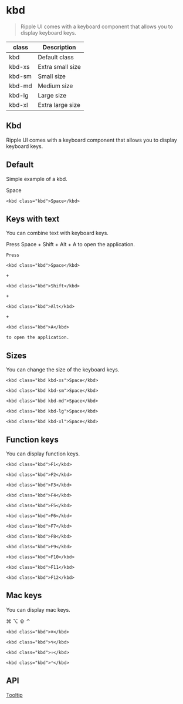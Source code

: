 # kbd

> Ripple UI comes  with a keyboard component that allows you to display keyboard keys.

| class  | Description      |
| ------ | ---------------- |
| kbd    | Default class    |
| kbd-xs | Extra small size |
| kbd-sm | Small size       |
| kbd-md | Medium size      |
| kbd-lg | Large size       |
| kbd-xl | Extra large size |

## Kbd

Ripple UI comes with a keyboard component that allows you to display keyboard keys.

## [​](#default)Default

Simple example of a kbd.

Space

    <kbd class="kbd">Space</kbd>

## [​](#keys-with-text)Keys with text

You can combine text with keyboard keys.

Press Space \+ Shift \+ Alt \+ A to open the application.

    Press

    <kbd class="kbd">Space</kbd>

    +

    <kbd class="kbd">Shift</kbd>

    +

    <kbd class="kbd">Alt</kbd>

    +

    <kbd class="kbd">A</kbd>

    to open the application.

## [​](#sizes)Sizes

You can change the size of the keyboard keys.

    <kbd class="kbd kbd-xs">Space</kbd>

    <kbd class="kbd kbd-sm">Space</kbd>

    <kbd class="kbd kbd-md">Space</kbd>

    <kbd class="kbd kbd-lg">Space</kbd>

    <kbd class="kbd kbd-xl">Space</kbd>

## [​](#function-keys)Function keys

You can display function keys.

    <kbd class="kbd">F1</kbd>

    <kbd class="kbd">F2</kbd>

    <kbd class="kbd">F3</kbd>

    <kbd class="kbd">F4</kbd>

    <kbd class="kbd">F5</kbd>

    <kbd class="kbd">F6</kbd>

    <kbd class="kbd">F7</kbd>

    <kbd class="kbd">F8</kbd>

    <kbd class="kbd">F9</kbd>

    <kbd class="kbd">F10</kbd>

    <kbd class="kbd">F11</kbd>

    <kbd class="kbd">F12</kbd>

## [​](#mac-keys)Mac keys

You can display mac keys.

⌘ ⌥ ⇧ ⌃

    <kbd class="kbd">⌘</kbd>

    <kbd class="kbd">⌥</kbd>

    <kbd class="kbd">⇧</kbd>

    <kbd class="kbd">⌃</kbd>

## [​](#api)API

[Tooltip](/docs/components/tooltip)
